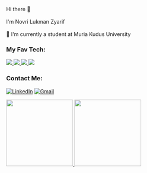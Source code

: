 
Hi there 👋<br><br>I'm Novri Lukman Zyarif <br><br>🌱 I'm currently a student at Muria Kudus University

### My Fav Tech:
<p align="left">
  <a href="https://www.cloudskillsboost.google/public_profiles/7098f8f7-bea2-49d4-9178-ff7dc0ab4cc1?locale=id">
<!--     <img src="https://skillicons.dev/icons?i=gcp" /> -->
     <img src="https://img.shields.io/badge/Google_Cloud-4285F4?style=for-the-badge&logo=google-cloud&logoColor=black" />
  </a>
    <a href="https://kotlinlang.org">
          <img src="https://img.shields.io/badge/Kotlin-0095D5?&style=for-the-badge&logo=kotlin&logoColor=black" />
<!--       <img src="https://skillicons.dev/icons?i=kotlin" /> -->
</a>
    <a href="https://developer.android.com/?hl=id">
      <img src="https://img.shields.io/badge/Android-3DDC84?style=for-the-badge&logo=android&logoColor=black" />
  </a>
  </a>
    <a href="https://nodejs.org/en">
      <img src="https://img.shields.io/badge/Node.js-339933?style=for-the-badge&logo=nodedotjs&logoColor=black" />
  </a>
</p>



### Contact Me: 
[![LinkedIn](https://img.shields.io/badge/linkedin-%230077B5.svg?style=for-the-badge&logo=linkedin&logoColor=white)](https://www.linkedin.com/in/novri-lukman-zyarif-b39b8b189/)
[![Gmail](https://img.shields.io/badge/Gmail-D14836?style=for-the-badge&logo=gmail&logoColor=white)](mailto:novrilukman15@gmail.com)

<p align="left">
<a href="https://github.com/mansao01">
  <img height="180em" src="https://github-readme-stats-eight-theta.vercel.app/api?username=mansao01&show_icons=true&theme=algolia&include_all_commits=true&count_private=true"/>
    <img height="180em" src="https://github-readme-stats-eight-theta.vercel.app/api/top-langs/?username=mansao01&layout=compact&langs_count=8&theme=algolia"/>
</a>
</p>
 
